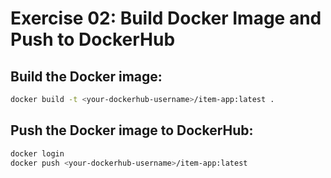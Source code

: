 # Exercise 02: Build Docker Image and Push to DockerHub

## Build the Docker image:
```bash
docker build -t <your-dockerhub-username>/item-app:latest .
```

## Push the Docker image to DockerHub:

```bash
docker login
docker push <your-dockerhub-username>/item-app:latest
```